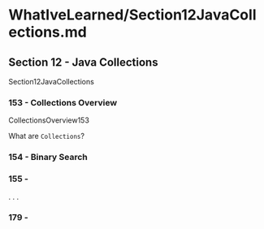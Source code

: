 # WhatIveLearned/Section12JavaCollections.md

<!-- used this to populate the video titles https://docs.google.com/spreadsheets/d/1T5__se_ChZxoXZvkZaOl9QkjPdeYXxXMbDBR9tFP__k/edit#gid=656806513 -->

## Section 12 - Java Collections
Section12JavaCollections

### 153 - Collections Overview
CollectionsOverview153

What are `Collections`?

### 154 - Binary Search

### 155 - 

.
.
.

### 179 - 